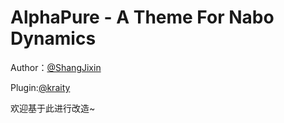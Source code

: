 # AlphaPure - A Theme For Nabo Dynamics

Author：[@ShangJixin](https://github.com/ShangJixin/)

Plugin:[@kraity](https://github.com/kraity/Dynamics/)

欢迎基于此进行改造~
